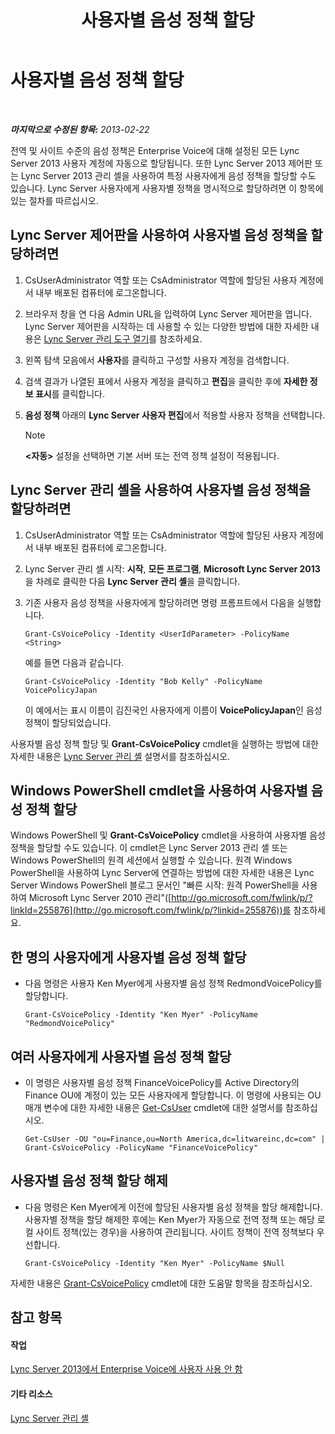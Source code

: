 ﻿---
title: 사용자별 음성 정책 할당
TOCTitle: 사용자별 음성 정책 할당
ms:assetid: 9ee47ee7-1030-43b8-a4dc-bf685ea24659
ms:mtpsurl: https://technet.microsoft.com/ko-kr/library/JJ688155(v=OCS.15)
ms:contentKeyID: 49885898
ms.date: 08/24/2015
mtps_version: v=OCS.15
ms.translationtype: HT
---

# 사용자별 음성 정책 할당

 

_**마지막으로 수정된 항목:** 2013-02-22_

전역 및 사이트 수준의 음성 정책은 Enterprise Voice에 대해 설정된 모든 Lync Server 2013 사용자 계정에 자동으로 할당됩니다. 또한 Lync Server 2013 제어판 또는 Lync Server 2013 관리 셸을 사용하여 특정 사용자에게 음성 정책을 할당할 수도 있습니다. Lync Server 사용자에게 사용자별 정책을 명시적으로 할당하려면 이 항목에 있는 절차를 따르십시오.

## Lync Server 제어판을 사용하여 사용자별 음성 정책을 할당하려면

1.  CsUserAdministrator 역할 또는 CsAdministrator 역할에 할당된 사용자 계정에서 내부 배포된 컴퓨터에 로그온합니다.

2.  브라우저 창을 연 다음 Admin URL을 입력하여 Lync Server 제어판을 엽니다. Lync Server 제어판을 시작하는 데 사용할 수 있는 다양한 방법에 대한 자세한 내용은 [Lync Server 관리 도구 열기](lync-server-2013-open-lync-server-administrative-tools.md)를 참조하세요.

3.  왼쪽 탐색 모음에서 **사용자**를 클릭하고 구성할 사용자 계정을 검색합니다.

4.  검색 결과가 나열된 표에서 사용자 계정을 클릭하고 **편집**을 클릭한 후에 **자세한 정보 표시**를 클릭합니다.

5.  **음성 정책** 아래의 **Lync Server 사용자 편집**에서 적용할 사용자 정책을 선택합니다.
    

    > [!NOTE]
    > <STRONG>&lt;자동&gt;</STRONG> 설정을 선택하면 기본 서버 또는 전역 정책 설정이 적용됩니다.



## Lync Server 관리 셸을 사용하여 사용자별 음성 정책을 할당하려면

1.  CsUserAdministrator 역할 또는 CsAdministrator 역할에 할당된 사용자 계정에서 내부 배포된 컴퓨터에 로그온합니다.

2.  Lync Server 관리 셸 시작: **시작**, **모든 프로그램**, **Microsoft Lync Server 2013**을 차례로 클릭한 다음 **Lync Server 관리 셸**을 클릭합니다.

3.  기존 사용자 음성 정책을 사용자에게 할당하려면 명령 프롬프트에서 다음을 실행합니다.
    
        Grant-CsVoicePolicy -Identity <UserIdParameter> -PolicyName <String>
    
    예를 들면 다음과 같습니다.
    
        Grant-CsVoicePolicy -Identity "Bob Kelly" -PolicyName VoicePolicyJapan
    
    이 예에서는 표시 이름이 김진국인 사용자에게 이름이 **VoicePolicyJapan**인 음성 정책이 할당되었습니다.

사용자별 음성 정책 할당 및 **Grant-CsVoicePolicy** cmdlet을 실행하는 방법에 대한 자세한 내용은 [Lync Server 관리 셸](lync-server-2013-lync-server-management-shell.md) 설명서를 참조하십시오.

## Windows PowerShell cmdlet을 사용하여 사용자별 음성 정책 할당

Windows PowerShell 및 **Grant-CsVoicePolicy** cmdlet을 사용하여 사용자별 음성 정책을 할당할 수도 있습니다. 이 cmdlet은 Lync Server 2013 관리 셸 또는 Windows PowerShell의 원격 세션에서 실행할 수 있습니다. 원격 Windows PowerShell을 사용하여 Lync Server에 연결하는 방법에 대한 자세한 내용은 Lync Server Windows PowerShell 블로그 문서인 "빠른 시작: 원격 PowerShell을 사용하여 Microsoft Lync Server 2010 관리"([http://go.microsoft.com/fwlink/p/?linkId=255876](http://go.microsoft.com/fwlink/p/?linkid=255876))를 참조하세요.

## 한 명의 사용자에게 사용자별 음성 정책 할당

  - 다음 명령은 사용자 Ken Myer에게 사용자별 음성 정책 RedmondVoicePolicy를 할당합니다.
    
        Grant-CsVoicePolicy -Identity "Ken Myer" -PolicyName "RedmondVoicePolicy"

## 여러 사용자에게 사용자별 음성 정책 할당

  - 이 명령은 사용자별 음성 정책 FinanceVoicePolicy를 Active Directory의 Finance OU에 계정이 있는 모든 사용자에게 할당합니다. 이 명령에 사용되는 OU 매개 변수에 대한 자세한 내용은 [Get-CsUser](get-csuser.md) cmdlet에 대한 설명서를 참조하십시오.
    
        Get-CsUser -OU "ou=Finance,ou=North America,dc=litwareinc,dc=com" | Grant-CsVoicePolicy -PolicyName "FinanceVoicePolicy"

## 사용자별 음성 정책 할당 해제

  - 다음 명령은 Ken Myer에게 이전에 할당된 사용자별 음성 정책을 할당 해제합니다. 사용자별 정책을 할당 해제한 후에는 Ken Myer가 자동으로 전역 정책 또는 해당 로컬 사이트 정책(있는 경우)을 사용하여 관리됩니다. 사이트 정책이 전역 정책보다 우선합니다.
    
        Grant-CsVoicePolicy -Identity "Ken Myer" -PolicyName $Null

자세한 내용은 [Grant-CsVoicePolicy](grant-csvoicepolicy.md) cmdlet에 대한 도움말 항목을 참조하십시오.

## 참고 항목

#### 작업

[Lync Server 2013에서 Enterprise Voice에 사용자 사용 안 함](lync-server-2013-disable-a-user-for-enterprise-voice.md)  

#### 기타 리소스

[Lync Server 관리 셸](lync-server-2013-lync-server-management-shell.md)

